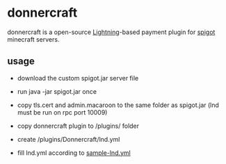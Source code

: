 # donnercraft

donnercraft is a open-source [Lightning](https://lightning.network/)-based payment plugin for [spigot](https://www.spigotmc.org/) minecraft servers.

## usage

* download the custom spigot.jar server file
* run java -jar spigot.jar once
* copy tls.cert and admin.macaroon to the same folder as spigot.jar (lnd must be run on rpc port 10009)
* copy donnercraft plugin to /plugins/ folder

* create /plugins/Donnercraft/lnd.yml
* fill lnd.yml according to [sample-lnd.yml](./sample-lnd.yml)

